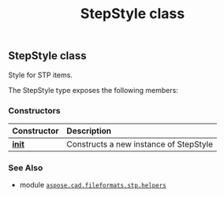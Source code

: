 ﻿---
title: StepStyle class
second_title: Aspose.CAD for Python via .NET API References
description: 
type: docs
weight: 30
url: /python-net/aspose.cad.fileformats.stp.helpers/stepstyle/
is_root: false
---

## StepStyle class

Style for STP items.



The StepStyle type exposes the following members:

### Constructors
| Constructor | Description |
| :- | :- |
| [__init__](/cad/python-net/aspose.cad.fileformats.stp.helpers/stepstyle/__init__/#) | Constructs a new instance of StepStyle |



### See Also
* module [`aspose.cad.fileformats.stp.helpers`](..)
